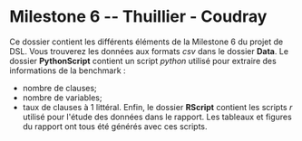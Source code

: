 # Milestone 6 -- Thuillier - Coudray

Ce dossier contient les différents éléments de la Milestone 6 du projet de DSL.
Vous trouverez les données aux formats *csv* dans le dossier **Data**.
Le dossier **PythonScript** contient un script *python* utilisé pour extraire des informations de la benchmark :
* nombre de clauses;
* nombre de variables;
* taux de clauses à 1 littéral.
Enfin, le dossier **RScript** contient les scripts *r* utilisé pour l'étude des données dans le rapport. Les tableaux et figures du rapport ont tous été générés avec ces scripts.